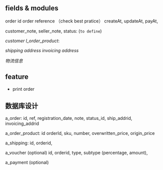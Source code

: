 ## fields & modules

order id
order reference （check best pratice）
createAt,
updateAt,
payAt,
<!-- number of products -->
customer_note,
seller_note,
status: (`to define`)

*customer*
*l_order_product*: 


*shipping address*
*invoicing address*

*物流信息*

## feature
- print order

## 数据库设计
a_order:
  id, ref, registration_date, note, status_id, ship_addrid, invoicing_addrid

a_order_product:
  id orderId, sku, number, overwritten_price, origin_price

a_shipping:
  id, orderid,

a_voucher  (optional)
  id, orderid, type, subtype (percentage, amount),

a_payment (optional)